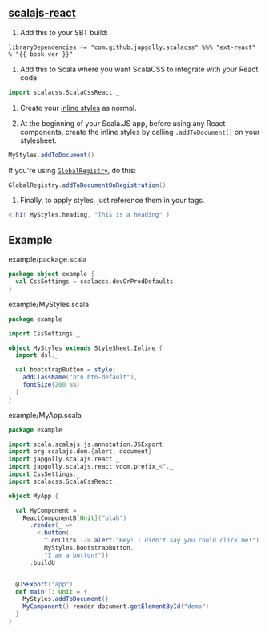 ## [scalajs-react](https://github.com/japgolly/scalajs-react)

1. Add this to your SBT build:

  <pre><code class="lang-scala">libraryDependencies += "com.github.japgolly.scalacss" %%% "ext-react" % "{{ book.ver }}"</code></pre>

1. Add this to Scala where you want ScalaCSS to integrate with your React code.
  ```scala
  import scalacss.ScalaCssReact._
  ```

1. Create your [inline styles](../quickstart/inline.md) as normal.

1. At the beginning of your Scala.JS app, before using any React components,
   create the inline styles by calling `.addToDocument()` on your stylesheet.
  ```scala
  MyStyles.addToDocument()
  ```

  If you're using [`GlobalRegistry`](../features/global_registry.md), do this:
  ```scala
  GlobalRegistry.addToDocumentOnRegistration()
  ```

1. Finally, to apply styles, just reference them in your tags.
  ```scala
  <.h1( MyStyles.heading, "This is a heading" )
  ```

## Example

example/package.scala
```scala
package object example {
  val CssSettings = scalacss.devOrProdDefaults
}
```

example/MyStyles.scala
```scala
package example

import CssSettings._

object MyStyles extends StyleSheet.Inline {
  import dsl._

  val bootstrapButton = style(
    addClassName("btn btn-default"),
    fontSize(200 %%)
  )
}
```

example/MyApp.scala
```scala
package example

import scala.scalajs.js.annotation.JSExport
import org.scalajs.dom.{alert, document}
import japgolly.scalajs.react._
import japgolly.scalajs.react.vdom.prefix_<^._
import CssSettings._
import scalacss.ScalaCssReact._

object MyApp {

  val MyComponent =
    ReactComponentB[Unit]("blah")
      .render(_ =>
        <.button(
          ^.onClick --> alert("Hey! I didn't say you could click me!"),
          MyStyles.bootstrapButton,
          "I am a button!"))
      .buildU


  @JSExport("app")
  def main(): Unit = {
    MyStyles.addToDocument()
    MyComponent() render document.getElementById("demo")
  }
}
```

